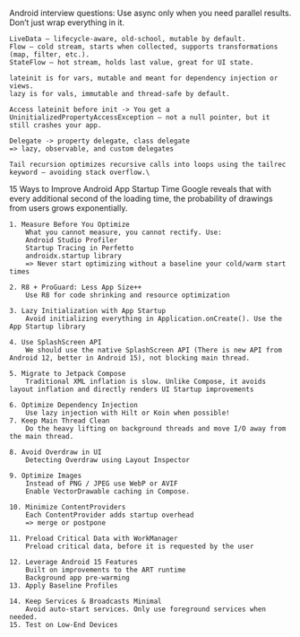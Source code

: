 Android interview questions:
	Use async only when you need parallel results. Don’t just wrap everything in it.
	
	LiveData — lifecycle-aware, old-school, mutable by default.
	Flow — cold stream, starts when collected, supports transformations (map, filter, etc.).
	StateFlow — hot stream, holds last value, great for UI state.

	lateinit is for vars, mutable and meant for dependency injection or views.
	lazy is for vals, immutable and thread-safe by default.
	
	Access lateinit before init -> You get a UninitializedPropertyAccessException — not a null pointer, but it still crashes your app.

	Delegate -> property delegate, class delegate
	=> lazy, observable, and custom delegates 

	Tail recursion optimizes recursive calls into loops using the tailrec keyword — avoiding stack overflow.\

15 Ways to Improve Android App Startup Time
	Google reveals that with every additional second of the loading time, the probability of drawings from users grows exponentially.

	1. Measure Before You Optimize
		What you cannot measure, you cannot rectify. Use:
		Android Studio Profiler
		Startup Tracing in Perfetto
		androidx.startup library
		=> Never start optimizing without a baseline your cold/warm start times

	2. R8 + ProGuard: Less App Size++
		Use R8 for code shrinking and resource optimization

	3. Lazy Initialization with App Startup
		Avoid initializing everything in Application.onCreate(). Use the App Startup library

	4. Use SplashScreen API
		We should use the native SplashScreen API (There is new API from Android 12, better in Android 15), not blocking main thread.

	5. Migrate to Jetpack Compose
		Traditional XML inflation is slow. Unlike Compose, it avoids layout inflation and directly renders UI Startup improvements

	6. Optimize Dependency Injection
		Use lazy injection with Hilt or Koin when possible!
	7. Keep Main Thread Clean
		Do the heavy lifting on background threads and move I/O away from the main thread.

	8. Avoid Overdraw in UI
		Detecting Overdraw using Layout Inspector

	9. Optimize Images
		Instead of PNG / JPEG use WebP or AVIF
		Enable VectorDrawable caching in Compose.

	10. Minimize ContentProviders
		Each ContentProvider adds startup overhead
		=> merge or postpone

	11. Preload Critical Data with WorkManager
		Preload critical data, before it is requested by the user

	12. Leverage Android 15 Features		
		Built on improvements to the ART runtime
		Background app pre-warming
	13. Apply Baseline Profiles
		
	14. Keep Services & Broadcasts Minimal
		Avoid auto-start services. Only use foreground services when needed.
	15. Test on Low-End Devices